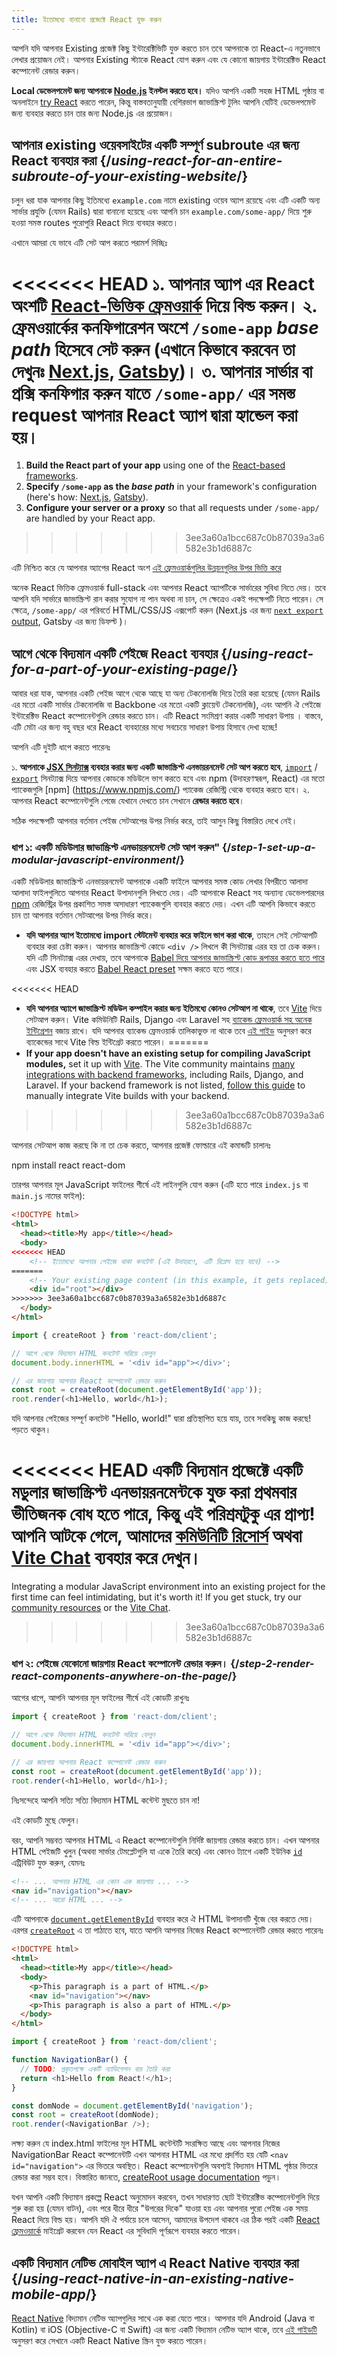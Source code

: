 ```yaml
---
title: ইতোমধ্যে বানানো প্রজেক্টে React যুক্ত করুন
---
```


<Intro>

আপনি যদি আপনার Existing প্রজেক্ট কিছু ইন্টারেক্টিভিটি যুক্ত করতে চান তবে আপনাকে তা React-এ নতুনভাবে লেখার প্রয়োজন নেই। আপনার Existing স্ট্যাকে React যোগ করুন এবং যে কোনো জায়গায় ইন্টারেক্টিভ React কম্পোনেন্ট রেন্ডার করুন।

</Intro>

<Note>

**Local ডেভেলপমেন্ট জন্য আপনাকে [Node.js](https://nodejs.org/en/) ইনস্টল করতে হবে।** যদিও আপনি একটি সহজ HTML পৃষ্ঠায় বা অনলাইনে [try React](/learn/installation#try-react) করতে পারেন, কিন্তু বাস্তবতানুযায়ী বেশিরভাগ জাভাস্ক্রিপ্ট টুলিং আপনি যেটিই ডেভেলপমেন্ট জন্য ব্যবহার করতে চান তার জন্য Node.js এর প্রয়োজন।

</Note>

## আপনার existing ওয়েবসাইটের একটি সম্পূর্ণ subroute এর জন্য React ব্যবহার করা {/*using-react-for-an-entire-subroute-of-your-existing-website*/}

চলুন ধরা যাক আপনার কিছু ইতিমধ্যে `example.com` নামে existing ওয়েব অ্যাপ রয়েছে এবং এটি একটি অন্য সার্ভার প্রযুক্তি (যেমন Rails) দ্বারা বানানো হয়েছে এবং আপনি চান `example.com/some-app/` দিয়ে শুরু হওয়া সমস্ত routes পুরোপুরি React দিয়ে ব্যবহার করতে।

এখানে আমরা যে ভাবে এটি সেট আপ করতে পরামর্শ দিচ্ছিঃ

<<<<<<< HEAD
১. **আপনার অ্যাপ এর React অংশটি** [React-ভিত্তিক ফ্রেমওয়ার্ক](/learn/start-a-new-react-project) দিয়ে বিল্ড করুন।
২. **ফ্রেমওয়ার্কের কনফিগারেশন অংশে `/some-app` _base path_ হিসেবে সেট করুন** (এখানে কিভাবে করবেন তা দেখুনঃ [Next.js](https://nextjs.org/docs/api-reference/next.config.js/basepath), [Gatsby](https://www.gatsbyjs.com/docs/how-to/previews-deploys-hosting/path-prefix/))।
৩. **আপনার সার্ভার বা প্রক্সি কনফিগার করুন** যাতে `/some-app/` এর সমস্ত request আপনার React অ্যাপ দ্বারা হ্যান্ডেল করা হয়।
=======
1. **Build the React part of your app** using one of the [React-based frameworks](/learn/start-a-new-react-project).
2. **Specify `/some-app` as the *base path*** in your framework's configuration (here's how: [Next.js](https://nextjs.org/docs/app/api-reference/config/next-config-js/basePath), [Gatsby](https://www.gatsbyjs.com/docs/how-to/previews-deploys-hosting/path-prefix/)).
3. **Configure your server or a proxy** so that all requests under `/some-app/` are handled by your React app.
>>>>>>> 3ee3a60a1bcc687c0b87039a3a6582e3b1d6887c

এটি নিশ্চিত করে যে আপনার অ্যাপের React অংশ [এই ফ্রেমওয়ার্কগুলির উন্নয়নগুলির উপর ভিত্তি করে](/learn/start-a-new-react-project#can-i-use-react-without-a-framework)

অনেক React ভিত্তিক ফ্রেমওয়ার্ক full-stack এবং আপনার React অ্যাপটিকে সার্ভারের সুবিধা নিতে দেয়। তবে আপনি যদি সার্ভারে জাভাস্ক্রিপ্ট রান করার সুযোগ না পান অথবা না চান, সে ক্ষেত্রেও একই পদক্ষেপটি নিতে পারেন। সে ক্ষেত্রে, `/some-app/` এর পরিবর্তে HTML/CSS/JS এক্সপোর্ট করুন (Next.js এর জন্য [`next export` output](https://nextjs.org/docs/advanced-features/static-html-export), Gatsby এর জন্য ডিফল্ট )।

## আগে থেকে বিদ্যমান একটি পেইজে React ব্যবহার {/*using-react-for-a-part-of-your-existing-page*/}

আবার ধরা যাক, আপনার একটি পেইজ আগে থেকে আছে যা অন্য টেকনোলজি দিয়ে তৈরি করা হয়েছে (যেমন Rails এর মতো একটি সার্ভার টেকনোলজি বা Backbone এর মতো একটি ক্লায়েন্ট টেকনোলজি), এবং আপনি ঐ পেইজে ইন্টারেক্টিভ React কম্পোনেন্টগুলি রেন্ডার করতে চান। এটি React সংমিশ্রণ করার একটি সাধারণ উপায় । বাস্তবে, এটি মেটা এর জন্য বহু বছর ধরে React ব্যবহারের মধ্যে সবচেয়ে সাধারণ উপায় হিসাবে দেখা হচ্ছে!

আপনি এটি দুইটি ধাপে করতে পারেনঃ

১. **আপনাকে [JSX সিনট্যাক্স](/learn/writing-markup-with-jsx) ব্যবহার করার জন্য একটি জাভাস্ক্রিপ্ট এনভায়রনমেন্ট সেট আপ করতে হবে**, [`import`](https://developer.mozilla.org/en-US/docs/Web/JavaScript/Reference/Statements/import) / [`export`](https://developer.mozilla.org/en-US/docs/Web/JavaScript/Reference/Statements/export) সিনট্যাক্স দিয়ে আপনার কোডকে মডিউলে ভাগ করতে হবে এবং npm (উদাহরণস্বরূপ, React) এর মতো প্যাকেজগুলি [npm] (https://www.npmjs.com/) প্যাকেজ রেজিস্ট্রি থেকে ব্যবহার করতে হবে।
২. আপনার React কম্পোনেন্টগুলি পেজে যেখানে দেখতে চান সেখানে **রেন্ডার করতে হবে**।

সঠিক পদক্ষেপটি আপনার বর্তমান পেইজ সেটআপের উপর নির্ভর করে, তাই আসুন কিছু বিস্তারিত দেখে নেই।

### ধাপ ১: একটি মডিউলার জাভাস্ক্রিপ্ট এনভায়রনমেন্ট সেট আপ করুন" {/*step-1-set-up-a-modular-javascript-environment*/}

একটি মডিউলার জাভাস্ক্রিপ্ট এনভায়রনমেন্ট আপনাকে একটি ফাইলে আপনার সমস্ত কোড লেখার বিপরীতে আলাদা আলাদা ফাইলগুলিতে আপনার React উপাদানগুলি লিখতে দেয়। এটি আপনাকে React সহ অন্যান্য ডেভেলপারদের [npm](https://www.npmjs.com/) রেজিস্ট্রির উপর প্রকাশিত সমস্ত অসাধারণ প্যাকেজগুলি ব্যবহার করতে দেয়। এখন এটি আপনি কিভাবে করতে চান তা আপনার বর্তমান সেটআপের উপর নির্ভর করে।

* **যদি আপনার অ্যাপ ইতোমধ্যে import স্টেটমেন্ট ব্যবহার করে ফাইলে ভাগ করা থাকে**, তাহলে সেই সেটআপটি ব্যবহার করা চেষ্টা করুন। আপনার জাভাস্ক্রিপ্ট কোডে `<div />` লিখলে কী সিনট্যাক্স এরর হয় তা চেক করুন। যদি এটি সিনট্যাক্স এরর দেখায়, তবে আপনাকে [Babel দিয়ে আপনার জাভাস্ক্রিপ্ট কোড রূপান্তর করতে হতে পারে](<(https://babeljs.io/setup)>) এবং JSX ব্যবহার করতে [Babel React preset](https://babeljs.io/docs/babel-preset-react) সক্ষম করতে হতে পারে।

<<<<<<< HEAD
* **যদি আপনার অ্যাপে জাভাস্ক্রিপ্ট মডিউল কম্পাইল করার জন্য ইতিমধ্যে কোনও সেটআপ না থাকে**, তবে [Vite](https://vitejs.dev/) দিয়ে সেটআপ করুন। Vite কমিউনিটি Rails, Django এবং Laravel সহ [ব্যাকেন্ড ফ্রেমওয়ার্ক সহ অনেক ইন্টিগ্রেশন](https://github.com/vitejs/awesome-vite#integrations-with-backends) বজায় রাখে। যদি আপনার ব্যাকেন্ড ফ্রেমওয়ার্ক তালিকাভুক্ত না থাকে তবে [এই গাইড](https://vitejs.dev/guide/backend-integration.html) অনুসরণ করে ব্যাকেন্ডের সাথে Vite বিল্ড ইন্টিগ্রেট করতে পারেন।
=======
* **If your app doesn't have an existing setup for compiling JavaScript modules,** set it up with [Vite](https://vite.dev/). The Vite community maintains [many integrations with backend frameworks](https://github.com/vitejs/awesome-vite#integrations-with-backends), including Rails, Django, and Laravel. If your backend framework is not listed, [follow this guide](https://vite.dev/guide/backend-integration.html) to manually integrate Vite builds with your backend.
>>>>>>> 3ee3a60a1bcc687c0b87039a3a6582e3b1d6887c

আপনার সেটআপ কাজ করছে কি না তা চেক করতে, আপনার প্রজেক্ট ফোল্ডারে এই কমান্ডটি চালানঃ

<TerminalBlock>
npm install react react-dom
</TerminalBlock>

তারপর আপনার মূল JavaScript ফাইলের শীর্ষে এই লাইনগুলি যোগ করুন (এটি হতে পারে `index.js` বা `main.js` নামের ফাইল):

<Sandpack>

```html public/index.html hidden
<!DOCTYPE html>
<html>
  <head><title>My app</title></head>
  <body>
<<<<<<< HEAD
    <!-- ইতোমধ্যে আপনার পেইজে থাকা কনটেন্ট (এই উদাহরণে, এটি রিপ্লেস হয়ে যাবে) -->
=======
    <!-- Your existing page content (in this example, it gets replaced) -->
    <div id="root"></div>
>>>>>>> 3ee3a60a1bcc687c0b87039a3a6582e3b1d6887c
  </body>
</html>
```

```js src/index.js active
import { createRoot } from 'react-dom/client';

// আগে থেকে বিদ্যমান HTML কনটেন্ট সরিয়ে ফেলুন
document.body.innerHTML = '<div id="app"></div>';

// এর জায়গায় আপনার React কম্পোনেন্ট রেন্ডার করুন
const root = createRoot(document.getElementById('app'));
root.render(<h1>Hello, world</h1>);
```

</Sandpack>

যদি আপনার পেইজের সম্পূর্ণ কনটেন্ট "Hello, world!" দ্বারা প্রতিস্থাপিত হয়ে যায়, তবে সবকিছু কাজ করছে! পড়তে থাকুন।

<Note>

<<<<<<< HEAD
একটি বিদ্যমান প্রজেক্টে একটি মডুলার জাভাস্ক্রিপ্ট এনভায়রনমেন্টকে যুক্ত করা প্রথমবার ভীতিজনক বোধ হতে পারে, কিন্তু এই পরিশ্রমটুকু এর প্রাপ্য! আপনি আটকে গেলে, আমাদের [কমিউনিটি রিসোর্স](/community) অথবা [Vite Chat](https://chat.vitejs.dev/) ব্যবহার করে দেখুন।
=======
Integrating a modular JavaScript environment into an existing project for the first time can feel intimidating, but it's worth it! If you get stuck, try our [community resources](/community) or the [Vite Chat](https://chat.vite.dev/).
>>>>>>> 3ee3a60a1bcc687c0b87039a3a6582e3b1d6887c

</Note>

### ধাপ ২: পেইজে যেকোনো জায়গায় React কম্পোনেন্ট রেন্ডার করুন। {/*step-2-render-react-components-anywhere-on-the-page*/}

আগের ধাপে, আপনি আপনার মূল ফাইলের শীর্ষে এই কোডটি রাখুনঃ
```js
import { createRoot } from 'react-dom/client';

// আগে থেকে বিদ্যমান HTML কনটেন্ট সরিয়ে ফেলুন
document.body.innerHTML = '<div id="app"></div>';

// এর জায়গায় আপনার React কম্পোনেন্ট রেন্ডার করুন
const root = createRoot(document.getElementById('app'));
root.render(<h1>Hello, world</h1>);
```


নিঃসন্দেহে আপনি সত্যি সত্যি বিদ্যমান HTML কন্টেন্ট মুছতে চান না!

এই কোডটি মুছে ফেলুন।

বরং, আপনি সম্ভবত আপনার HTML এ React কম্পোনেন্টগুলি নির্দিষ্ট জায়গায় রেন্ডার করতে চান। এখন আপনার HTML পেইজটি খুলুন
(অথবা সার্ভার টেমপ্লেটগুলি যা একে তৈরি করে) এবং কোনও ট্যাগে একটি ইউনিক [`id`](https://developer.mozilla.org/en-US/docs/Web/HTML/Global_attributes/id) এট্রিবিউট যুক্ত করুন, যেমনঃ

```html
<!-- ... আপনার HTML এর কোন এক জায়গায় ... -->
<nav id="navigation"></nav>
<!-- ... আরো HTML ... -->
```
এটি আপনাকে [`document.getElementById`](https://developer.mozilla.org/en-US/docs/Web/API/Document/getElementById) ব্যবহার করে ঐ HTML উপাদানটি খুঁজে বের করতে দেয়। এরপর [`createRoot`](/reference/react-dom/client/createRoot) এ তা পাঠাতে হবে, যাতে আপনি আপনার নিজের React কম্পোনেন্টটি রেন্ডার করতে পারেনঃ

<Sandpack>

```html public/index.html
<!DOCTYPE html>
<html>
  <head><title>My app</title></head>
  <body>
    <p>This paragraph is a part of HTML.</p>
    <nav id="navigation"></nav>
    <p>This paragraph is also a part of HTML.</p>
  </body>
</html>
```

```js src/index.js active
import { createRoot } from 'react-dom/client';

function NavigationBar() {
  // TODO: প্রকৃতপক্ষে একটি ন্যাভিগেশন বার তৈরি করা
  return <h1>Hello from React!</h1>;
}

const domNode = document.getElementById('navigation');
const root = createRoot(domNode);
root.render(<NavigationBar />);
```

</Sandpack>

লক্ষ্য করুন যে index.html ফাইলের মূল HTML কন্টেন্টটি সংরক্ষিত আছে এবং আপনার নিজের NavigationBar React কম্পোনেন্টটি এখন আপনার HTML এর মধ্যে প্রদর্শিত হয় যেটি `<nav id="navigation">` এর ভিতরে অবস্থিত। React কম্পোনেন্টগুলি অবশ্যই বিদ্যমান HTML পৃষ্ঠার ভিতরে রেন্ডার করা সম্ভব হবে। বিস্তারিত জানতে, [createRoot usage documentation](/reference/react-dom/client/createRoot#rendering-a-page-partially-built-with-react) পড়ুন।

যখন আপনি একটি বিদ্যমান প্রকল্পে React অনুমোদন করবেন, তখন সাধারণত ছোট ইন্টারেক্টিভ কম্পোনেন্টগুলি দিয়ে শুরু করা হয় (যেমন বাটন), এবং পরে ধীরে ধীরে "উপরের দিকে" যাওয়া হয় এবং আপনার পুরো পেইজ এক সময় React দিয়ে বিল্ড হয়। আপনি যদি ঐ পর্যায়ে চলে আসেন, আমাদের উপদেশ থাকবে এর ঠিক পরই একটি [React ফ্রেমওয়ার্কে](/learn/start-a-new-react-project) মাইগ্রেট করবেন যেন React এর সুবিধাদি পূর্ণরূপে ব্যবহার করতে পারেন।

## একটি বিদ্যমান নেটিভ মোবাইল অ্যাপ এ React Native ব্যবহার করা {/*using-react-native-in-an-existing-native-mobile-app*/}

[React Native](https://reactnative.dev/) বিদ্যমান নেটিভ অ্যাপগুলির সাথে এক করা যেতে পারে। আপনার যদি Android (Java বা Kotlin) বা iOS (Objective-C বা Swift) এর জন্য একটি বিদ্যমান নেটিভ অ্যাপ থাকে, তবে [এই গাইডটি](https://reactnative.dev/docs/integration-with-existing-apps) অনুসরণ করে সেখানে একটি React Native স্ক্রিন যুক্ত করতে পারেন।
